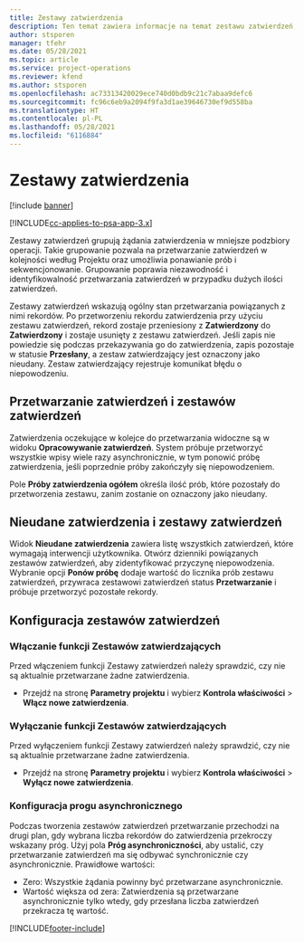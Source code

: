 ```yaml
---
title: Zestawy zatwierdzenia
description: Ten temat zawiera informacje na temat zestawu zatwierdzeń, wniosków i podzbiorów tych operacji.
author: stsporen
manager: tfehr
ms.date: 05/28/2021
ms.topic: article
ms.service: project-operations
ms.reviewer: kfend
ms.author: stsporen
ms.openlocfilehash: ac73313420029ece740d0bdb9c21c7abaa9defc6
ms.sourcegitcommit: fc96c6eb9a2094f9fa3d1ae39646730ef9d558ba
ms.translationtype: HT
ms.contentlocale: pl-PL
ms.lasthandoff: 05/28/2021
ms.locfileid: "6116884"
---
```

# <a name="approval-sets"></a>Zestawy zatwierdzenia

[!include [banner](../includes/psa-now-project-operations.md)]

[!INCLUDE[cc-applies-to-psa-app-3.x](../includes/cc-applies-to-psa-app-3x.md)]

Zestawy zatwierdzeń grupują żądania zatwierdzenia w mniejsze podzbiory operacji. Takie grupowanie pozwala na przetwarzanie zatwierdzeń w kolejności według Projektu oraz umożliwia ponawianie prób i sekwencjonowanie. Grupowanie poprawia niezawodność i identyfikowalność przetwarzania zatwierdzeń w przypadku dużych ilości zatwierdzeń.

Zestawy zatwierdzeń wskazują ogólny stan przetwarzania powiązanych z nimi rekordów. Po przetworzeniu rekordu zatwierdzenia przy użyciu zestawu zatwierdzeń, rekord zostaje przeniesiony z **Zatwierdzony** do **Zatwierdzony** i zostaje usunięty z zestawu zatwierdzeń. Jeśli zapis nie powiedzie się podczas przekazywania go do zatwierdzenia, zapis pozostaje w statusie **Przesłany**, a zestaw zatwierdzający jest oznaczony jako nieudany. Zestaw zatwierdzający rejestruje komunikat błędu o niepowodzeniu.

## <a name="processing-approvals-and-approval-sets"></a>Przetwarzanie zatwierdzeń i zestawów zatwierdzeń
Zatwierdzenia oczekujące w kolejce do przetwarzania widoczne są w widoku **Opracowywanie zatwierdzeń**. System próbuje przetworzyć wszystkie wpisy wiele razy asynchronicznie, w tym ponowić próbę zatwierdzenia, jeśli poprzednie próby zakończyły się niepowodzeniem.

Pole **Próby zatwierdzenia ogółem** określa ilość prób, które pozostały do przetworzenia zestawu, zanim zostanie on oznaczony jako nieudany.

## <a name="failed-approvals-and-approval-sets"></a>Nieudane zatwierdzenia i zestawy zatwierdzeń
Widok **Nieudane zatwierdzenia** zawiera listę wszystkich zatwierdzeń, które wymagają interwencji użytkownika. Otwórz dzienniki powiązanych zestawów zatwierdzeń, aby zidentyfikować przyczynę niepowodzenia.
Wybranie opcji **Ponów próbę** dodaje wartość do licznika prób zestawu zatwierdzeń, przywraca zestawowi zatwierdzeń status **Przetwarzanie** i próbuje przetworzyć pozostałe rekordy.

## <a name="configure-approval-sets"></a>Konfiguracja zestawów zatwierdzeń

###  <a name="enable-the-approval-sets-feature"></a>Włączanie funkcji Zestawów zatwierdzających
Przed włączeniem funkcji Zestawy zatwierdzeń należy sprawdzić, czy nie są aktualnie przetwarzane żadne zatwierdzenia.

- Przejdź na stronę **Parametry projektu** i wybierz **Kontrola właściwości** > **Włącz nowe zatwierdzenia**.

### <a name="turn-off-the-approval-sets-feature"></a>Wyłączanie funkcji Zestawów zatwierdzających
Przed wyłączeniem funkcji Zestawy zatwierdzeń należy sprawdzić, czy nie są aktualnie przetwarzane żadne zatwierdzenia.

- Przejdź na stronę **Parametry projektu** i wybierz **Kontrola właściwości** > **Wyłącz nowe zatwierdzenia**.

### <a name="configuring-the-asynchronous-threshold"></a>Konfiguracja progu asynchronicznego 
Podczas tworzenia zestawów zatwierdzeń przetwarzanie przechodzi na drugi plan, gdy wybrana liczba rekordów do zatwierdzenia przekroczy wskazany próg. Użyj pola **Próg asynchroniczności**, aby ustalić, czy przetwarzanie zatwierdzeń ma się odbywać synchronicznie czy asynchronicznie.
Prawidłowe wartości:

  - Zero: Wszystkie żądania powinny być przetwarzane asynchronicznie. 
  - Wartość większa od zera: Zatwierdzenia są przetwarzane asynchronicznie tylko wtedy, gdy przesłana liczba zatwierdzeń przekracza tę wartość.

[!INCLUDE[footer-include](../includes/footer-banner.md)]
